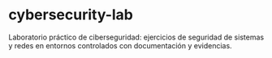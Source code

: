 # cybersecurity-lab
Laboratorio práctico de ciberseguridad: ejercicios de seguridad de sistemas y redes en entornos controlados con documentación y evidencias.
